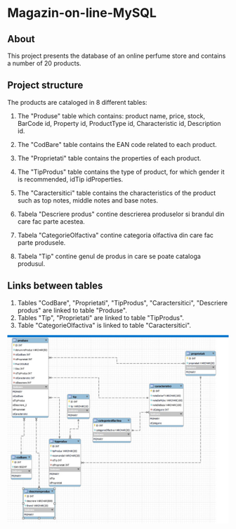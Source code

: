 # Magazin-on-line-MySQL
## About
This project presents the database of an online perfume store and contains a number of 20 products.

## Project structure
The products are cataloged in 8 different tables:

1. The "Produse" table which contains: product name, price, stock, BarCode id, Property id, ProductType id, Characteristic id, Description id.

2. The "CodBare" table contains the EAN code related to each product.

3. The "Proprietati" table contains the properties of each product.

4. The "TipProdus" table contains the type of product, for which gender it is recommended, idTip idProperties.

5. The "Caractersitici" table contains the characteristics of the product such as top notes, middle notes and base notes.

6. Tabela "Descriere produs" contine descrierea produselor si brandul din care fac parte acestea.

7. Tabela "CategorieOlfactiva" contine categoria olfactiva din care fac parte produsele.

8. Tabela "Tip" contine genul de produs in care se poate cataloga produsul.

## Links between tables
1. Tables "CodBare", "Proprietati", "TipProdus", "Caractersitici", "Descriere produs" are linked to table "Produse".
2. Tables "Tip", "Proprietati" are linked to table "TipProdus".
3. Table "CategorieOlfactiva" is linked to table "Caractersitici".

![Imagine](https://github.com/mihaidaneasa/Magazin-on-line-MySQL/blob/main/Schema%20legaturi%20tabele.jpg)
